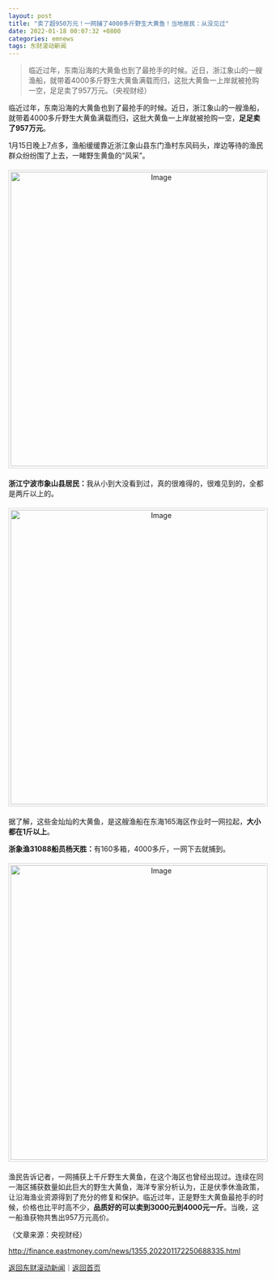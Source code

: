```yaml
---
layout: post
title: "卖了超950万元！一网捕了4000多斤野生大黄鱼！当地居民：从没见过"
date: 2022-01-18 00:07:32 +0800
categories: emnews
tags: 东财滚动新闻
---
```

> 临近过年，东南沿海的大黄鱼也到了最抢手的时候。近日，浙江象山的一艘渔船，就带着4000多斤野生大黄鱼满载而归，这批大黄鱼一上岸就被抢购一空，足足卖了957万元。（央视财经）

<p>临近过年，东南沿海的大黄鱼也到了最抢手的时候。近日，浙江象山的一艘渔船，就带着4000多斤野生大黄鱼满载而归，这批大黄鱼一上岸就被抢购一空，<strong>足足卖了957万元</strong>。</p>
 <p>1月15日晚上7点多，渔船缓缓靠近浙江象山县东门渔村东风码头，岸边等待的渔民群众纷纷围了上去，一睹野生黄鱼的“风采”。</p>
 <center><img src="https://dfscdn.dfcfw.com/download/D24770741034595783743_w667h338.jpg" alt="Image" width="580" style="border:#d1d1d1 1px solid;padding:3px;margin:5px 0;" /></center><p><strong>浙江宁波市象山县居民：</strong>我从小到大没看到过，真的很难得的，很难见到的，全都是两斤以上的。</p>
 <center><img src="https://dfscdn.dfcfw.com/download/D24996507113772589919_w666h332.jpg" alt="Image" width="580" style="border:#d1d1d1 1px solid;padding:3px;margin:5px 0;" /></center><p>据了解，这些金灿灿的大黄鱼，是这艘渔船在东海165海区作业时一网拉起，<strong>大小都在1斤以上</strong>。</p>
 <p><strong>浙象渔31088船员杨天胜：</strong>有160多箱，4000多斤，一网下去就捕到。</p>
 <center><img src="https://dfscdn.dfcfw.com/download/D25538404939017694877_w665h338.jpg" alt="Image" width="580" style="border:#d1d1d1 1px solid;padding:3px;margin:5px 0;" /></center><p>渔民告诉记者，一网捕获上千斤野生大黄鱼，在这个海区也曾经出现过。连续在同一海区捕获数量如此巨大的野生大黄鱼，海洋专家分析认为，正是伏季休渔政策，让沿海渔业资源得到了充分的修复和保护。临近过年，正是野生大黄鱼最抢手的时候，价格也比平时高不少，<strong>品质好的可以卖到3000元到4000元一斤</strong>。当晚，这一船渔获物共售出957万元高价。</p><p class="em_media">（文章来源：央视财经）</p>

<http://finance.eastmoney.com/news/1355,202201172250688335.html>

[返回东财滚动新闻](//finews.withounder.com/emnews/)｜[返回首页](//finews.withounder.com/)